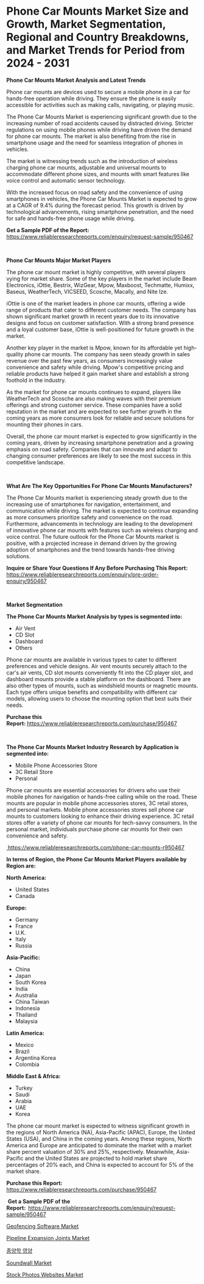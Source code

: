 <p><h1>Phone Car Mounts Market Size and Growth, Market Segmentation, Regional and Country Breakdowns, and Market Trends for Period from 2024 -  2031</h1></p><p><strong>Phone Car Mounts Market Analysis and Latest Trends</strong></p>
<p><p>Phone car mounts are devices used to secure a mobile phone in a car for hands-free operation while driving. They ensure the phone is easily accessible for activities such as making calls, navigating, or playing music.</p><p>The Phone Car Mounts Market is experiencing significant growth due to the increasing number of road accidents caused by distracted driving. Stricter regulations on using mobile phones while driving have driven the demand for phone car mounts. The market is also benefiting from the rise in smartphone usage and the need for seamless integration of phones in vehicles.</p><p>The market is witnessing trends such as the introduction of wireless charging phone car mounts, adjustable and universal mounts to accommodate different phone sizes, and mounts with smart features like voice control and automatic sensor technology.</p><p>With the increased focus on road safety and the convenience of using smartphones in vehicles, the Phone Car Mounts Market is expected to grow at a CAGR of 9.4% during the forecast period. This growth is driven by technological advancements, rising smartphone penetration, and the need for safe and hands-free phone usage while driving.</p></p>
<p><strong>Get a Sample PDF of the Report:&nbsp;</strong> <a href="https://www.reliableresearchreports.com/enquiry/request-sample/950467">https://www.reliableresearchreports.com/enquiry/request-sample/950467</a></p>
<p>&nbsp;</p>
<p><strong>Phone Car Mounts Major Market Players</strong></p>
<p><p>The phone car mount market is highly competitive, with several players vying for market share. Some of the key players in the market include Beam Electronics, iOttie, Bestrix, WizGear, Mpow, Maxboost, Techmatte, Humixx, Baseus, WeatherTech, VICSEED, Scosche, Macally, and Nite Ize.</p><p>iOttie is one of the market leaders in phone car mounts, offering a wide range of products that cater to different customer needs. The company has shown significant market growth in recent years due to its innovative designs and focus on customer satisfaction. With a strong brand presence and a loyal customer base, iOttie is well-positioned for future growth in the market.</p><p>Another key player in the market is Mpow, known for its affordable yet high-quality phone car mounts. The company has seen steady growth in sales revenue over the past few years, as consumers increasingly value convenience and safety while driving. Mpow's competitive pricing and reliable products have helped it gain market share and establish a strong foothold in the industry.</p><p>As the market for phone car mounts continues to expand, players like WeatherTech and Scosche are also making waves with their premium offerings and strong customer service. These companies have a solid reputation in the market and are expected to see further growth in the coming years as more consumers look for reliable and secure solutions for mounting their phones in cars.</p><p>Overall, the phone car mount market is expected to grow significantly in the coming years, driven by increasing smartphone penetration and a growing emphasis on road safety. Companies that can innovate and adapt to changing consumer preferences are likely to see the most success in this competitive landscape.</p></p>
<p>&nbsp;</p>
<p><strong>What Are The Key Opportunities For Phone Car Mounts Manufacturers?</strong></p>
<p><p>The Phone Car Mounts market is experiencing steady growth due to the increasing use of smartphones for navigation, entertainment, and communication while driving. The market is expected to continue expanding as more consumers prioritize safety and convenience on the road. Furthermore, advancements in technology are leading to the development of innovative phone car mounts with features such as wireless charging and voice control. The future outlook for the Phone Car Mounts market is positive, with a projected increase in demand driven by the growing adoption of smartphones and the trend towards hands-free driving solutions.</p></p>
<p><strong>Inquire or Share Your Questions If Any Before Purchasing This Report:</strong> <a href="https://www.reliableresearchreports.com/enquiry/pre-order-enquiry/950467">https://www.reliableresearchreports.com/enquiry/pre-order-enquiry/950467</a></p>
<p>&nbsp;</p>
<p><strong>Market Segmentation</strong></p>
<p><strong>The Phone Car Mounts Market Analysis by types is segmented into:</strong></p>
<p><ul><li>Air Vent</li><li>CD Slot</li><li>Dashboard</li><li>Others</li></ul></p>
<p><p>Phone car mounts are available in various types to cater to different preferences and vehicle designs. Air vent mounts securely attach to the car's air vents, CD slot mounts conveniently fit into the CD player slot, and dashboard mounts provide a stable platform on the dashboard. There are also other types of mounts, such as windshield mounts or magnetic mounts. Each type offers unique benefits and compatibility with different car models, allowing users to choose the mounting option that best suits their needs.</p></p>
<p><strong>Purchase this Report:&nbsp;</strong><a href="https://www.reliableresearchreports.com/purchase/950467">https://www.reliableresearchreports.com/purchase/950467</a></p>
<p>&nbsp;</p>
<p><strong>The Phone Car Mounts Market Industry Research by Application is segmented into:</strong></p>
<p><ul><li>Mobile Phone Accessories Store</li><li>3C Retail Store</li><li>Personal</li></ul></p>
<p><p>Phone car mounts are essential accessories for drivers who use their mobile phones for navigation or hands-free calling while on the road. These mounts are popular in mobile phone accessories stores, 3C retail stores, and personal markets. Mobile phone accessories stores sell phone car mounts to customers looking to enhance their driving experience. 3C retail stores offer a variety of phone car mounts for tech-savvy consumers. In the personal market, individuals purchase phone car mounts for their own convenience and safety.</p></p>
<p><a href="https://www.reliableresearchreports.com/phone-car-mounts-r950467">&nbsp;https://www.reliableresearchreports.com/phone-car-mounts-r950467</a></p>
<p><strong>In terms of Region, the Phone Car Mounts Market Players available by Region are:</strong></p>
<p>
    <p> <strong> North America: </strong>
        <ul>
            <li>United States</li>
            <li>Canada</li>
        </ul>
        </p> 
    <p> <strong> Europe: </strong>
        <ul>
            <li>Germany</li>
            <li>France</li>
            <li>U.K.</li>
            <li>Italy</li>
            <li>Russia</li>
        </ul>
        </p> 
    <p> <strong> Asia-Pacific: </strong>
        <ul>
            <li>China</li>
            <li>Japan</li>
            <li>South Korea</li>
            <li>India</li>
            <li>Australia</li>
            <li>China Taiwan</li>
            <li>Indonesia</li>
            <li>Thailand</li>
            <li>Malaysia</li>
        </ul>
        </p> 
    <p> <strong> Latin America: </strong>
        <ul>
            <li>Mexico</li>
            <li>Brazil</li>
            <li>Argentina Korea</li>
            <li>Colombia</li>
        </ul>
        </p> 
    <p> <strong> Middle East & Africa: </strong>
        <ul>
            <li>Turkey</li>
            <li>Saudi</li>
            <li>Arabia</li>
            <li>UAE</li>
            <li>Korea</li>
        </ul>
    </p>
    </p>
<p><p>The phone car mount market is expected to witness significant growth in the regions of North America (NA), Asia-Pacific (APAC), Europe, the United States (USA), and China in the coming years. Among these regions, North America and Europe are anticipated to dominate the market with a market share percent valuation of 30% and 25%, respectively. Meanwhile, Asia-Pacific and the United States are projected to hold market share percentages of 20% each, and China is expected to account for 5% of the market share.</p></p>
<p><strong>Purchase this Report: </strong><a href="https://www.reliableresearchreports.com/purchase/950467">https://www.reliableresearchreports.com/purchase/950467</a></p>
<p>&nbsp;<strong>Get a Sample PDF of the Report:&nbsp;&nbsp;</strong><a href="https://www.reliableresearchreports.com/enquiry/request-sample/950467">https://www.reliableresearchreports.com/enquiry/request-sample/950467</a></p>
<p><strong></strong></p>
<p><p><a href="https://github.com/dimitrishawkinswaynenp91rgz/Market-Research-Report-List-2/blob/main/geofencing-software-market.md">Geofencing Software Market</a></p><p><a href="https://www.linkedin.com/pulse/pipeline-expansion-jointsnbspmarket-focuses-market-share-size-kumxe">Pipeline Expansion Joints Market</a></p><p><a href="https://github.com/solomonbode85/Market-Research-Report-List-1/blob/main/485704351066.md">종양학 영양</a></p><p><a href="https://www.linkedin.com/pulse/soundwall-market-analysis-sze-forecasted-period-from-2024-2031-npp9f">Soundwall Market</a></p><p><a href="https://github.com/changoleonlaverguenzanoexiste/Market-Research-Report-List-3/blob/main/stock-photos-websites-market.md">Stock Photos Websites Market</a></p></p>